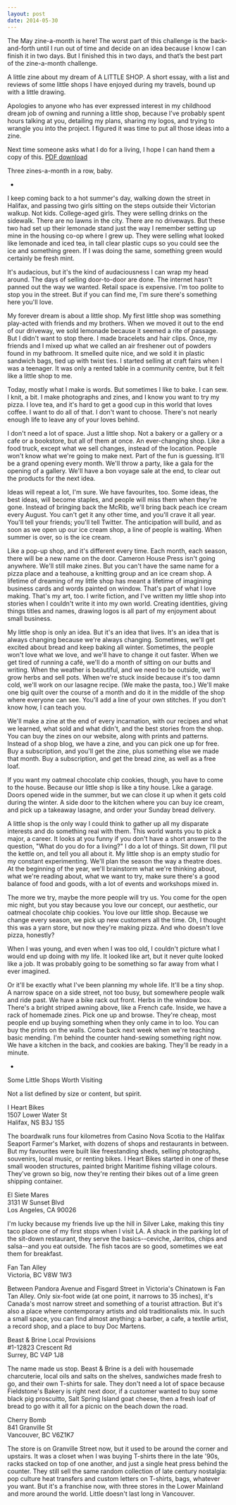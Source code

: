 ```yaml
---
layout: post
date: 2014-05-30
---
```


The May zine-a-month is here! The worst part of this challenge is the back-and-forth until I run out of time and decide on an idea because I know I can finish it in two days. But I finished this in two days, and that’s the best part of the zine-a-month challenge.

A little zine about my dream of A LITTLE SHOP. A short essay, with a list and reviews of some little shops I have enjoyed during my travels, bound up with a little drawing.

Apologies to anyone who has ever expressed interest in my childhood dream job of owning and running a little shop, because I’ve probably spent hours talking at you, detailing my plans, sharing my logos, and trying to wrangle you into the project. I figured it was time to put all those ideas into a zine.

Next time someone asks what I do for a living, I hope I can hand them a copy of this. [PDF download](/archive/2014-05-30littleshop.pdf)

Three zines-a-month in a row, baby.

-

I keep coming back to a hot summer's day, walking down the street in Halifax, and passing two girls sitting on the steps outside their Victorian walkup. Not kids. College-aged girls. They were selling drinks on the sidewalk. There are no lawns in the city. There are no driveways. But these two had set up their lemonade stand just the way I remember setting up mine in the housing co-op where I grew up. They were selling what looked like lemonade and iced tea, in tall clear plastic cups so you could see the ice and something green. If I was doing the same, something green would certainly be fresh mint.
     
It's audacious, but it's the kind of audaciousness I can wrap my head around. The days of selling door-to-door are done. The internet hasn't panned out the way we wanted. Retail space is expensive. I'm too polite to stop you in the street. But if you can find me, I'm sure there's something here you'll love.
     
My forever dream is about a little shop. My first little shop was something play-acted with friends and my brothers. When we moved it out to the end of our driveway, we sold lemonade because it seemed a rite of passage. But I didn't want to stop there. I made bracelets and hair clips. Once, my friends and I mixed up what we called an air freshener out of powders found in my bathroom. It smelled quite nice, and we sold it in plastic sandwich bags, tied up with twist ties. I started selling at craft fairs when I was a teenager. It was only a rented table in a community centre, but it felt like a little shop to me.
     
Today, mostly what I make is words. But sometimes I like to bake. I can sew. I knit, a bit. I make photographs and zines, and I know you want to try my pizza. I love tea, and it's hard to get a good cup in this world that loves coffee. I want to do all of that. I don't want to choose. There's not nearly enough life to leave any of your loves behind. 
     
I don't need a lot of space. Just a little shop. Not a bakery or a gallery or a cafe or a bookstore, but all of them at once. An ever-changing shop. Like a food truck, except what we sell changes, instead of the location. People won't know what we're going to make next. Part of the fun is guessing. It'll be a grand opening every month. We'll throw a party, like a gala for the opening of a gallery. We'll have a bon voyage sale at the end, to clear out the products for the next idea. 
     
Ideas will repeat a lot, I'm sure. We have favourites, too. Some ideas, the best ideas, will become staples, and people will miss them when they're gone. Instead of bringing back the McRib, we'll bring back peach ice cream every August. You can't get it any other time, and you'll crave it all year. You'll tell your friends; you'll tell Twitter. The anticipation will build, and as soon as we open up our ice cream shop, a line of people is waiting. When summer is over, so is the ice cream.
     
Like a pop-up shop, and it's different every time. Each month, each season, there will be a new name on the door. Cameron House Press isn't going anywhere. We'll still make zines. But you can't have the same name for a pizza place and a teahouse, a knitting group and an ice cream shop. A lifetime of dreaming of my little shop has meant a lifetime of imagining business cards and words painted on window. That's part of what I love making. That's my art, too. I write fiction, and I've written my little shop into stories when I couldn't write it into my own world. Creating identities, giving things titles and names, drawing logos is all part of my enjoyment about small business.
     
My little shop is only an idea. But it's an idea that lives. It's an idea that is always changing because we're always changing. Sometimes, we'll get excited about bread and keep baking all winter. Sometimes, the people won't love what we love, and we'll have to change it out faster. When we get tired of running a café, we'll do a month of sitting on our butts and writing. When the weather is beautiful, and we need to be outside, we'll grow herbs and sell pots. When we're stuck inside because it's too damn cold, we'll work on our lasagne recipe. (We make the pasta, too.) We'll make one big quilt over the course of a month and do it in the middle of the shop where everyone can see. You'll add a line of your own stitches. If you don't know how, I can teach you.
     
We'll make a zine at the end of every incarnation, with our recipes and what we learned, what sold and what didn't, and the best stories from the shop. You can buy the zines on our website, along with prints and patterns. Instead of a shop blog, we have a zine, and you can pick one up for free. Buy a subscription, and you'll get the zine, plus something else we made that month. Buy a subscription, and get the bread zine, as well as a free loaf.  
     
If you want my oatmeal chocolate chip cookies, though, you have to come to the house. Because our little shop is like a tiny house. Like a garage. Doors opened wide in the summer, but we can close it up when it gets cold during the winter. A side door to the kitchen where you can buy ice cream, and pick up a takeaway lasagne, and order your Sunday bread delivery. 
     
A little shop is the only way I could think to gather up all my disparate interests and do something real with them. This world wants you to pick a major, a career. It looks at you funny if you don't have a short answer to the question, "What do you do for a living?" I do a lot of things. Sit down, I'll put the kettle on, and tell you all about it. My little shop is an empty studio for my constant experimenting. We'll plan the season the way a theatre does. At the beginning of the year, we'll brainstorm what we're thinking about, what we're reading about, what we want to try, make sure there's a good balance of food and goods, with a lot of events and workshops mixed in. 
     
The more we try, maybe the more people will try us. You come for the open mic night, but you stay because you love our concept, our aesthetic, our oatmeal chocolate chip cookies. You love our little shop. Because we change every season, we pick up new customers all the time. Oh, I thought this was a yarn store, but now they're making pizza. And who doesn't love pizza, honestly? 
     
When I was young, and even when I was too old, I couldn't picture what I would end up doing with my life. It looked like art, but it never quite looked like a job. It was probably going to be something so far away from what I ever imagined. 
     
Or it'll be exactly what I've been planning my whole life. It'll be a tiny shop. A narrow space on a side street, not too busy, but somewhere people walk and ride past. We have a bike rack out front. Herbs in the window box. There's a bright striped awning above, like a French cafe. Inside, we have a rack of homemade zines. Pick one up and browse. They're cheap, most people end up buying something when they only came in to loo. You can buy the prints on the walls. Come back next week when we're teaching basic mending. I'm behind the counter hand-sewing something right now. We have a kitchen in the back, and cookies are baking. They'll be ready in a minute.

-
     
Some Little Shops Worth Visiting

Not a list defined by size or content, but spirit. 

I Heart Bikes  
1507 Lower Water St  
Halifax, NS B3J 1S5

The boardwalk runs four kilometres from Casino Nova Scotia to the Halifax Seaport Farmer's Market, with dozens of shops and restaurants in between. But my favourites were built like freestanding sheds, selling photographs, souvenirs, local music, or renting bikes. I Heart Bikes started in one of these small wooden structures, painted bright Maritime fishing village colours. They've grown so big, now they're renting their bikes out of a lime green shipping container.

El Siete Mares  
3131 W Sunset Blvd  
Los Angeles, CA 90026

I'm lucky because my friends live up the hill in Silver Lake, making this tiny taco place one of my first stops when I visit LA. A shack in the parking lot of the sit-down restaurant, they serve the basics--ceviche, Jarritos, chips and salsa--and you eat outside. The fish tacos are so good, sometimes we eat them for breakfast.

Fan Tan Alley  
Victoria, BC V8W 1W3

Between Pandora Avenue and Fisgard Street in Victoria's Chinatown is Fan Tan Alley. Only six-foot wide (at one point, it narrows to 35 inches), it's Canada's most narrow street and something of a tourist attraction. But it's also a place where contemporary artists and old traditionalists mix. In such a small space, you can find almost anything: a barber, a cafe, a textile artist, a record shop, and a place to buy Doc Martens.

Beast & Brine Local Provisions  
#1-12823 Crescent Rd  
Surrey, BC V4P 1J8

The name made us stop. Beast & Brine is a deli with housemade charcuterie, local oils and salts on the shelves, sandwiches made fresh to go, and their own T-shirts for sale. They don't need a lot of space because Fieldstone's Bakery is right next door, if a customer wanted to buy some black pig proscuitto, Salt Spring Island goat cheese, then a fresh loaf of bread to go with it all for a picnic on the beach down the road.

Cherry Bomb  
841 Granville St  
Vancouver, BC V6Z1K7

The store is on Granville Street now, but it used to be around the corner and upstairs. It was a closet when I was buying T-shirts there in the late '90s, racks stacked on top of one another, and just a single heat press behind the counter. They still sell the same random collection of late century nostalgia: pop culture heat transfers and custom letters on T-shirts, bags, whatever you want. But it's a franchise now, with three stores in the Lower Mainland and more around the world. Little doesn't last long in Vancouver.
